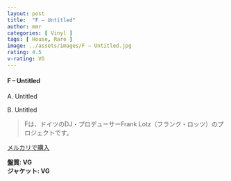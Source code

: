 ```yaml
---
layout: post
title:  "F – Untitled"
author: mmr
categories: [ Vinyl ]
tags: [ House, Rare ]
image: ../assets/images/F – Untitled.jpg
rating: 4.5
v-rating: VG
---
```


#### F – Untitled

A. Untitled

B. Untitled

> Fは、ドイツのDJ・プロデューサーFrank Lotz（フランク・ロッツ）のプロジェクトです。

[メルカリで購入](https://jp.mercari.com/item/m47102531028)

<div class="mt-4 mb-4 d-flex align-items-center">
<strong class="mr-1">盤質: VG</strong>
</div>
<div class="mt-4 mb-4 d-flex align-items-center">
<strong class="mr-1">ジャケット: VG</strong>
</div>
